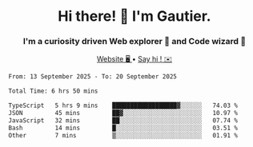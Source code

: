 <h1 align="center">Hi there! 👋 I'm Gautier.</h1>
<h3 align="center">I'm a curiosity driven Web explorer 🚀 and Code wizard 🧙</h3>

<p align="center">
  <a href="https://xisabla.github.io/">Website 🖥️ </a> •
  <a href="mailto:xisabla.dev@gmail.com">Say hi ! ✉️</a>
</p>

<!--START_SECTION:waka-->

```txt
From: 13 September 2025 - To: 20 September 2025

Total Time: 6 hrs 50 mins

TypeScript   5 hrs 9 mins    ██████████████████▓░░░░░░   74.03 %
JSON         45 mins         ██▓░░░░░░░░░░░░░░░░░░░░░░   10.97 %
JavaScript   32 mins         ██░░░░░░░░░░░░░░░░░░░░░░░   07.74 %
Bash         14 mins         █░░░░░░░░░░░░░░░░░░░░░░░░   03.51 %
Other        7 mins          ▒░░░░░░░░░░░░░░░░░░░░░░░░   01.91 %
```

<!--END_SECTION:waka-->
